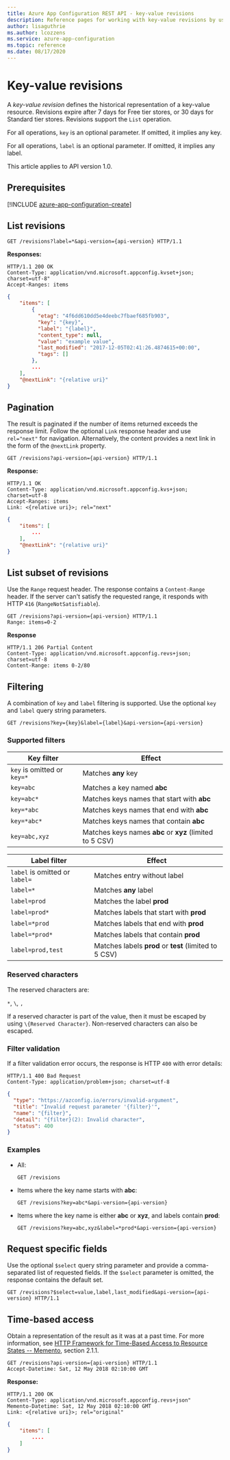 ```yaml
---
title: Azure App Configuration REST API - key-value revisions
description: Reference pages for working with key-value revisions by using the Azure App Configuration REST API
author: lisaguthrie
ms.author: lcozzens
ms.service: azure-app-configuration
ms.topic: reference
ms.date: 08/17/2020
---
```


# Key-value revisions

A *key-value revision* defines the historical representation of a key-value resource. Revisions expire after 7 days for Free tier stores, or 30 days for Standard tier stores. Revisions support the `List` operation.

For all operations, ``key`` is an optional parameter. If omitted, it implies any key.

For all operations, ``label`` is an optional parameter. If omitted, it implies any label.

This article applies to API version 1.0.

## Prerequisites

[!INCLUDE [azure-app-configuration-create](../../includes/azure-app-configuration-rest-api-prereqs.md)]

## List revisions

```http
GET /revisions?label=*&api-version={api-version} HTTP/1.1
```

**Responses:**

```http
HTTP/1.1 200 OK
Content-Type: application/vnd.microsoft.appconfig.kvset+json; charset=utf-8"
Accept-Ranges: items
```

```json
{
    "items": [
        {
          "etag": "4f6dd610dd5e4deebc7fbaef685fb903",
          "key": "{key}",
          "label": "{label}",
          "content_type": null,
          "value": "example value",
          "last_modified": "2017-12-05T02:41:26.4874615+00:00",
          "tags": []
        },
        ...
    ],
    "@nextLink": "{relative uri}"
}
```

## Pagination

The result is paginated if the number of items returned exceeds the response limit. Follow the optional ``Link`` response header and use ``rel="next"`` for navigation. Alternatively, the content provides a next link in the form of the ``@nextLink`` property.

```http
GET /revisions?api-version={api-version} HTTP/1.1
```

**Response:**

```http
HTTP/1.1 OK
Content-Type: application/vnd.microsoft.appconfig.kvs+json; charset=utf-8
Accept-Ranges: items
Link: <{relative uri}>; rel="next"
```

```json
{
    "items": [
        ...
    ],
    "@nextLink": "{relative uri}"
}
```

## List subset of revisions

Use the `Range` request header. The response contains a `Content-Range` header. If the server can't satisfy the requested range, it responds with HTTP `416` (`RangeNotSatisfiable`).

```http
GET /revisions?api-version={api-version} HTTP/1.1
Range: items=0-2
```

**Response**

```http
HTTP/1.1 206 Partial Content
Content-Type: application/vnd.microsoft.appconfig.revs+json; charset=utf-8
Content-Range: items 0-2/80
```

## Filtering

A combination of `key` and `label` filtering is supported.
Use the optional `key` and `label` query string parameters.

```http
GET /revisions?key={key}&label={label}&api-version={api-version}
```

### Supported filters

|Key filter|Effect|
|--|--|
|`key` is omitted or `key=*`|Matches **any** key|
|`key=abc`|Matches a key named  **abc**|
|`key=abc*`|Matches keys names that start with **abc**|
|`key=*abc`|Matches keys names that end with **abc**|
|`key=*abc*`|Matches keys names that contain **abc**|
|`key=abc,xyz`|Matches keys names **abc** or **xyz** (limited to 5 CSV)|

|Label filter|Effect|
|--|--|
|`label` is omitted or `label=`|Matches entry without label|
|`label=*`|Matches **any** label|
|`label=prod`|Matches the label **prod**|
|`label=prod*`|Matches labels that start with **prod**|
|`label=*prod`|Matches labels that end with **prod**|
|`label=*prod*`|Matches labels that contain **prod**|
|`label=prod,test`|Matches labels **prod** or **test** (limited to 5 CSV)|

### Reserved characters

The reserved characters are:

`*`, `\`, `,`

If a reserved character is part of the value, then it must be escaped by using `\{Reserved Character}`. Non-reserved characters can also be escaped.

### Filter validation

If a filter validation error occurs, the response is HTTP `400` with error details:

```http
HTTP/1.1 400 Bad Request
Content-Type: application/problem+json; charset=utf-8
```

```json
{
  "type": "https://azconfig.io/errors/invalid-argument",
  "title": "Invalid request parameter '{filter}'",
  "name": "{filter}",
  "detail": "{filter}(2): Invalid character",
  "status": 400
}
```

### Examples

- All:

    ```http
    GET /revisions
    ```

- Items where the key name starts with **abc**:

    ```http
    GET /revisions?key=abc*&api-version={api-version}
    ```

- Items where the key name is either **abc** or **xyz**, and labels contain **prod**:

    ```http
    GET /revisions?key=abc,xyz&label=*prod*&api-version={api-version}
    ```

## Request specific fields

Use the optional `$select` query string parameter and provide a comma-separated list of requested fields. If the `$select` parameter is omitted, the response contains the default set.

```http
GET /revisions?$select=value,label,last_modified&api-version={api-version} HTTP/1.1
```

## Time-based access

Obtain a representation of the result as it was at a past time. For more information, see [HTTP Framework for Time-Based Access to Resource States -- Memento](https://tools.ietf.org/html/rfc7089#section-2.1), section 2.1.1.

```http
GET /revisions?api-version={api-version} HTTP/1.1
Accept-Datetime: Sat, 12 May 2018 02:10:00 GMT
```

**Response:**

```http
HTTP/1.1 200 OK
Content-Type: application/vnd.microsoft.appconfig.revs+json"
Memento-Datetime: Sat, 12 May 2018 02:10:00 GMT
Link: <{relative uri}>; rel="original"
```

```json
{
    "items": [
        ....
    ]
}
```
